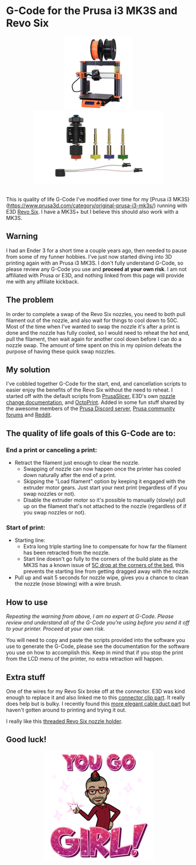 # G-Code for the Prusa i3 MK3S and Revo Six

<center><img src="https://github.com/rubin110/mk3s-revo6-gcode/blob/main/images/mk3s.jpg?raw=trueg" height="200"><img src="https://github.com/rubin110/mk3s-revo6-gcode/blob/main/images/revosix.jpg?raw=true" height="200"></center><br>

This is quality of life G-Code I've modified over time for my [Prusa i3 MK3S}(https://www.prusa3d.com/category/original-prusa-i3-mk3s/) running with E3D [Revo Six](https://e3d-online.com/products/revo-six). I have a MK3S+ but I believe this should also work with a MK3S.

## Warning
I had an Ender 3 for a short time a couple years ago, then needed to pause from some of my funner hobbies. I've just now started diving into 3D printing again with an Prusa i3 MK3S. I don't fully understand G-Code, so please review any G-Code you use and **proceed at your own risk**. I am not affiliated with Prusa or E3D, and nothing linked from this page will provide me with any affiliate kickback.

## The problem
In order to complete a swap of the Revo Six nozzles, you need to both pull filament out of the nozzle, and also wait for things to cool down to 50C. Most of the time when I've wanted to swap the nozzle it's after a print is done and the nozzle has fully cooled, so I would need to reheat the hot end, pull the filament, then wait again for another cool down before I can do a nozzle swap. The amount of time spent on this in my opinion defeats the purpose of having these quick swap nozzles.

## My solution
I've cobbled together G-Code for the start, end, and cancellation scripts to easier enjoy the benefits of the Revo Six without the need to reheat. I started off with the default scripts from [PrusaSlicer](https://www.prusa3d.com/prusaslicer/), E3D's own [nozzle change documentation](https://e3d-online.zendesk.com/hc/en-us/articles/4406857421213-Start-and-End-G-code-for-faster-nozzle-changes), and [OctoPrint](https://octoprint.org/). Added in some fun stuff shared by the awesome members of the [Prusa Discord server](https://discord.me/prusa3d), [Prusa community forums](https://forum.prusa3d.com/) and [Reddit](https://www.reddit.com/r/prusa3d/).

## The quality of life goals of this G-Code are to:
### End a print or canceling a print:
* Retract the filament just enough to clear the nozzle.
    * Swapping of nozzle can now happen once the printer has cooled down naturally after the end of a print.
    * Skipping the "Load filament" option by keeping it engaged with the extruder motor gears. Just start your next print (regardless of if you swap nozzles or not).
    * Disable the extruder motor so it's possible to manually (slowly) pull up on the filament that's not attached to the nozzle (regardless of if you swap nozzles or not).
### Start of print:
* Starting line:
    * Extra long triple starting line to compensate for how far the filament has been retracted from the nozzle.
    * Start line doesn't go fully to the corners of the build plate as the MK3S has a known issue of [5C drop at the corners of the bed](https://youtu.be/2sW25xt5E6U?t=697), this prevents the starting line from getting dragged away with the nozzle.
* Pull up and wait 5 seconds for nozzle wipe, gives you a chance to clean the nozzle (nose blowing) with a wire brush.

## How to use
*Repeating the warning from above, I am no expert at G-Code. Please review and understand all of the G-Code you're using before you send it off to your printer. Proceed at your own risk.*

You will need to copy and paste the scripts provided into the software you use to generate the G-Code, please see the documentation for the software you use on how to accomplish this. Keep in mind that if you stop the print from the LCD menu of the printer, no extra retraction will happen.

## Extra stuff
One of the wires for my Revo Six broke off at the connector. E3D was kind enough to replace it and also linked me to this [connector clip part](https://www.printables.com/model/275040-connector-clips-for-heatercore-wiring). It really does help but is bulky. I recently found this [more elegant cable duct part](https://www.printables.com/model/139656-prusa-i3-mk3-x-axis-cable-holder-roomy-revo-editio) but haven't gotten around to printing and trying it out.

I really like this [threaded Revo Six nozzle holder](https://www.printables.com/model/256297-threaded-revo-6-nozzle-holder).

## Good luck!

<center><img src="https://github.com/rubin110/mk3s-revo6-gcode/blob/main/images/goodluck.png?raw=true" height="300"></center>